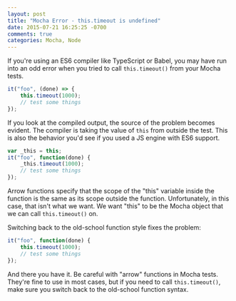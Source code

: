 ```yaml
---
layout: post
title: "Mocha Error - this.timeout is undefined"
date: 2015-07-21 16:25:25 -0700
comments: true
categories: Mocha, Node
---
```


If you're using an ES6 compiler like TypeScript or Babel, you may have run into an odd error when you tried to call `this.timeout()` from your Mocha tests.


```javascript
it("foo", (done) => {
	this.timeout(1000);
	// test some things
});
```

If you look at the compiled output, the source of the problem becomes evident.
The compiler is taking the value of `this` from outside the test.
This is also the behavior you'd see if you used a JS engine with ES6 support.

```javascript
var _this = this;
it("foo", function(done) {
	_this.timeout(1000);
	// test some things
});
```

Arrow functions specify that the scope of the "this" variable inside the function is the same as its scope outside the function.
Unfortunately, in this case, that isn't what we want. We want "this" to be the Mocha object that we can call `this.timeout()` on.

Switching back to the old-school function style fixes the problem:

```javascript
it("foo", function(done) {
	this.timeout(1000);
	// test some things
});
```

And there you have it. Be careful with "arrow" functions in Mocha tests. They're fine to use in most cases, but if you need to call `this.timeout()`, make sure you switch back to the old-school function syntax.
